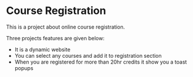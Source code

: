 # Course Registration

This is a project about online course registration.

Three projects features are given below:

- It is a dynamic website
- You can select any courses and add it to registration section
- When you are registered for more than 20hr credits it show you a toast popups

